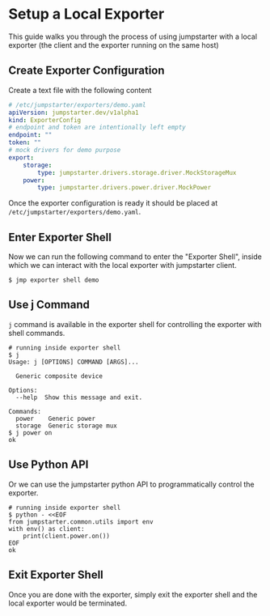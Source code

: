 # Setup a Local Exporter

This guide walks you through the process of using jumpstarter with a local exporter (the client and the exporter running on the same host)

## Create Exporter Configuration
Create a text file with the following content
```yaml
# /etc/jumpstarter/exporters/demo.yaml
apiVersion: jumpstarter.dev/v1alpha1
kind: ExporterConfig
# endpoint and token are intentionally left empty
endpoint: ""
token: ""
# mock drivers for demo purpose
export:
    storage:
        type: jumpstarter.drivers.storage.driver.MockStorageMux
    power:
        type: jumpstarter.drivers.power.driver.MockPower
```
Once the exporter configuration is ready it should be placed at `/etc/jumpstarter/exporters/demo.yaml`.

## Enter Exporter Shell
Now we can run the following command to enter the "Exporter Shell", inside which we can interact with the local exporter with jumpstarter client.
```shell
$ jmp exporter shell demo
```

## Use j Command
`j` command is available in the exporter shell for controlling the exporter with shell commands.
```shell
# running inside exporter shell
$ j
Usage: j [OPTIONS] COMMAND [ARGS]...

  Generic composite device

Options:
  --help  Show this message and exit.

Commands:
  power    Generic power
  storage  Generic storage mux
$ j power on
ok
```

## Use Python API
Or we can use the jumpstarter python API to programmatically control the exporter.

```shell
# running inside exporter shell
$ python - <<EOF
from jumpstarter.common.utils import env
with env() as client:
    print(client.power.on())
EOF
ok
```

## Exit Exporter Shell
Once you are done with the exporter, simply exit the exporter shell and the local exporter would be terminated.
